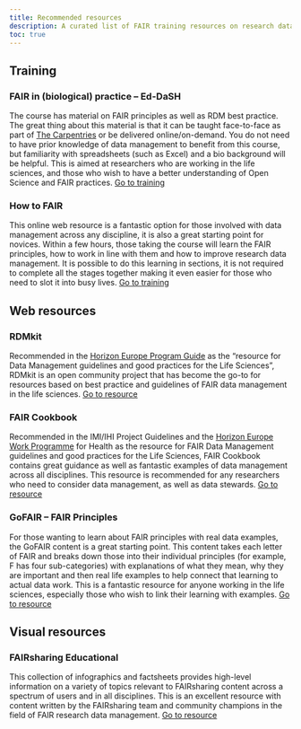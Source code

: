 ```yaml
---
title: Recommended resources
description: A curated list of FAIR training resources on research data management
toc: true
---
```


## Training
### FAIR in (biological) practice – Ed-DaSH
The course has material on FAIR principles as well as RDM best practice. The great thing about this material is that it can be taught face-to-face as part of <a href="https://carpentries.org/">The Carpentries</a> or be delivered online/on-demand.
You do not need to have prior knowledge of data management to benefit from this course, but familiarity with spreadsheets (such as Excel) and a bio background will be helpful.
This is aimed at researchers who are working in the life sciences, and those who wish to have a better understanding of Open Science and FAIR practices.
<a class="home" href="https://carpentries-incubator.github.io/fair-bio-practice/" target="_blank">Go to training</a>

### How to FAIR
This online web resource is a fantastic option for those involved with data management across any discipline, it is also a great starting point for novices. Within a few hours, those taking the course will learn the FAIR principles, how to work in line with them and how to improve research data management. It is possible to do this learning in sections, it is not required to complete all the stages together making it even easier for those who need to slot it into busy lives.
<a class="home" href="https://howtofair.dk/" target="_blank">Go to training</a>

## Web resources

### RDMkit
Recommended in the <a href="https://ec.europa.eu/info/funding-tenders/opportunities/docs/2021-2027/horizon/guidance/programme-guide_horizon_en.pdf">Horizon Europe Program Guide</a> as the “resource for Data Management guidelines and good practices for the Life Sciences”, RDMkit is an open community project that has become the go-to for resources based on best practice and guidelines of FAIR data management in the life sciences.
<a class="home" href="https://rdmkit.elixir-europe.org/" target="_blank">Go to resource</a>

### FAIR Cookbook
Recommended in the <a hred="https://www.imi.europa.eu/sites/default/files/uploads/documents/resources-for-projects/IMI2_OpenAcesGuidelines_Updated2021.pdf">IMI/IHI Project Guidelines</a> and the <a href="https://ec.europa.eu/info/funding-tenders/opportunities/docs/2021-2027/horizon/wp-call/2023-2024/wp-4-health_horizon-2023-2024_en.pdf">Horizon Europe Work Programme</a> for Health as the resource for FAIR Data Management guidelines and good practices for the Life Sciences, FAIR Cookbook contains great guidance as well as fantastic examples of data management across all disciplines.
This resource is recommended for any researchers who need to consider data management, as well as data stewards.
<a class="home" href="https://faircookbook.elixir-europe.org/content/home.html" target="_blank">Go to resource</a>

### GoFAIR – FAIR Principles
For those wanting to learn about FAIR principles with real data examples, the GoFAIR content is a great starting point. This content takes each letter of FAIR and breaks down those into their individual principles (for example, F has four sub-categories) with explanations of what they mean, why they are important and then real life examples to help connect that learning to actual data work.
This is a fantastic resource for anyone working in the life sciences, especially those who wish to link their learning with examples.
<a class="home" href="https://www.go-fair.org/fair-principles/" target="_blank">Go to resource</a>

## Visual resources

### FAIRsharing Educational
This collection of infographics and factsheets provides high-level information on a variety of topics relevant to FAIRsharing content across a spectrum of users and in all disciplines.  This is an excellent resource with content written by the FAIRsharing team and community champions in the field of FAIR research data management.
<a class="home" href="https://fairsharing.org/educational" target="_blank">Go to resource</a>

